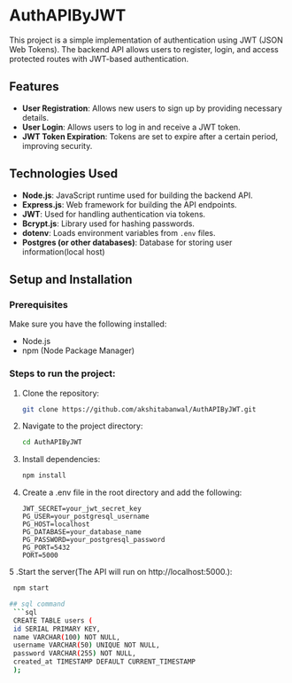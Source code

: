 # AuthAPIByJWT

This project is a simple implementation of authentication using JWT (JSON Web Tokens). The backend API allows users to register, login, and access protected routes with JWT-based authentication.

## Features

- **User Registration**: Allows new users to sign up by providing necessary details.
- **User Login**: Allows users to log in and receive a JWT token.
- **JWT Token Expiration**: Tokens are set to expire after a certain period, improving security.


## Technologies Used

- **Node.js**: JavaScript runtime used for building the backend API.
- **Express.js**: Web framework for building the API endpoints.
- **JWT**: Used for handling authentication via tokens.
- **Bcrypt.js**: Library used for hashing passwords.
- **dotenv**: Loads environment variables from `.env` files.
- **Postgres (or other databases)**: Database for storing user information(local host)




## Setup and Installation

### Prerequisites
Make sure you have the following installed:
- Node.js
- npm (Node Package Manager)

### Steps to run the project:

1. Clone the repository:
   ```bash
   git clone https://github.com/akshitabanwal/AuthAPIByJWT.git

2. Navigate to the project directory:
   ```bash
   cd AuthAPIByJWT

3. Install dependencies:
   ```bash
   npm install
4. Create a .env file in the root directory and add the following:
   ```env
   JWT_SECRET=your_jwt_secret_key
   PG_USER=your_postgresql_username
   PG_HOST=localhost
   PG_DATABASE=your_database_name
   PG_PASSWORD=your_postgresql_password
   PG_PORT=5432
   PORT=5000
5 .Start the server(The API will run on http://localhost:5000.):
   ```bash
    npm start

## sql command
    ```sql
    CREATE TABLE users (
    id SERIAL PRIMARY KEY,       
    name VARCHAR(100) NOT NULL,  
    username VARCHAR(50) UNIQUE NOT NULL, 
    password VARCHAR(255) NOT NULL,  
    created_at TIMESTAMP DEFAULT CURRENT_TIMESTAMP  
    );



